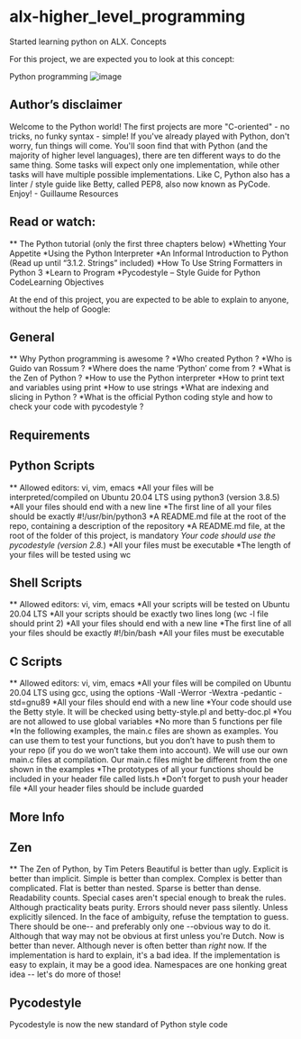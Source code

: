 # alx-higher_level_programming

Started learning python on ALX.
Concepts

For this project, we are expected you to look at this concept:

Python programming
![image](https://user-images.githubusercontent.com/99505029/171062257-f95f5893-5cd7-4fba-9309-9c74c299371f.png)


## Author’s disclaimer
Welcome to the Python world! The first projects are more "C-oriented" - no tricks, no funky syntax - simple! If you've already played with Python, don't worry, fun things will come. You'll soon find that with Python (and the majority of higher level languages), there are ten different ways to do the same thing. Some tasks will expect only one implementation, while other tasks will have multiple possible implementations. Like C, Python also has a linter / style guide like Betty, called PEP8, also now known as PyCode. Enjoy! - Guillaume Resources

## Read or watch:

** The Python tutorial (only the first three chapters below)
*Whetting Your Appetite
*Using the Python Interpreter
*An Informal Introduction to Python (Read up until “3.1.2. Strings” included)
*How To Use String Formatters in Python 3
*Learn to Program
*Pycodestyle – Style Guide for Python CodeLearning Objectives

At the end of this project, you are expected to be able to explain to anyone, without the help of Google:

## General

** Why Python programming is awesome ?
*Who created Python ?
*Who is Guido van Rossum ?
*Where does the name ‘Python’ come from ?
*What is the Zen of Python ?
*How to use the Python interpreter
*How to print text and variables using print
*How to use strings
*What are indexing and slicing in Python ?
*What is the official Python coding style and how to check your code with pycodestyle ?

## Requirements

## Python Scripts
** Allowed editors: vi, vim, emacs
*All your files will be interpreted/compiled on Ubuntu 20.04 LTS using python3 (version 3.8.5)
*All your files should end with a new line
*The first line of all your files should be exactly #!/usr/bin/python3
*A README.md file at the root of the repo, containing a description of the repository
*A README.md file, at the root of the folder of this project, is mandatory
*Your code should use the pycodestyle (version 2.8.*)
*All your files must be executable
*The length of your files will be tested using wc

## Shell Scripts
** Allowed editors: vi, vim, emacs
*All your scripts will be tested on Ubuntu 20.04 LTS
*All your scripts should be exactly two lines long (wc -l file should print 2)
*All your files should end with a new line
*The first line of all your files should be exactly #!/bin/bash
*All your files must be executable

## C Scripts
** Allowed editors: vi, vim, emacs
*All your files will be compiled on Ubuntu 20.04 LTS using gcc, using the options -Wall -Werror -Wextra -pedantic -std=gnu89
*All your files should end with a new line
*Your code should use the Betty style. It will be checked using betty-style.pl and betty-doc.pl
*You are not allowed to use global variables
*No more than 5 functions per file
*In the following examples, the main.c files are shown as examples. You can use them to test your functions, but you don’t have to push them to your repo (if you do we won’t take them into account). We will use our own main.c files at compilation. Our main.c files might be different from the one shown in the examples
*The prototypes of all your functions should be included in your header file called lists.h
*Don’t forget to push your header file
*All your header files should be include guarded

## More Info
## Zen
** The Zen of Python, by Tim Peters Beautiful is better than ugly. Explicit is better than implicit. Simple is better than complex. Complex is better than complicated. Flat is better than nested. Sparse is better than dense. Readability counts. Special cases aren't special enough to break the rules. Although practicality beats purity. Errors should never pass silently. Unless explicitly silenced. In the face of ambiguity, refuse the temptation to guess. There should be one-- and preferably only one --obvious way to do it. Although that way may not be obvious at first unless you're Dutch. Now is better than never. Although never is often better than *right* now. If the implementation is hard to explain, it's a bad idea. If the implementation is easy to explain, it may be a good idea. Namespaces are one honking great idea -- let's do more of those! 

## Pycodestyle

Pycodestyle is now the new standard of Python style code


